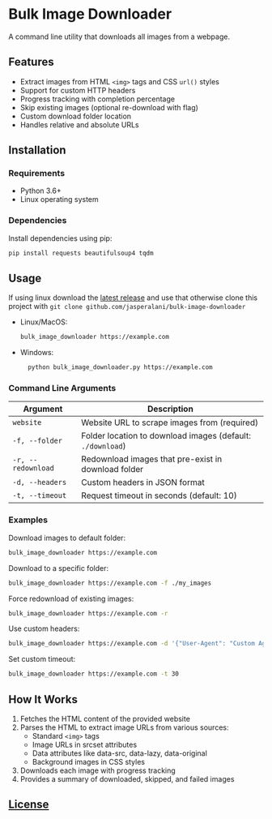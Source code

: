# Bulk Image Downloader

A command line utility that downloads all images from a webpage.

## Features

- Extract images from HTML `<img>` tags and CSS `url()` styles
- Support for custom HTTP headers
- Progress tracking with completion percentage
- Skip existing images (optional re-download with flag)
- Custom download folder location
- Handles relative and absolute URLs

## Installation

### Requirements

- Python 3.6+
- Linux operating system

### Dependencies

Install dependencies using pip:

```bash
pip install requests beautifulsoup4 tqdm
```

## Usage

If using linux download the [latest release](https://github.com/jasperalani/bulk-image-downloader/releases) and use that otherwise clone this project with `git clone github.com/jasperalani/bulk-image-downloader`
- Linux/MacOS:
    ```bash
    bulk_image_downloader https://example.com
    ```
- Windows:
  ```bash
    python bulk_image_downloader.py https://example.com
    ```

### Command Line Arguments

| Argument | Description |
|----------|-------------|
| `website` | Website URL to scrape images from (required) |
| `-f, --folder` | Folder location to download images (default: `./download`) |
| `-r, --redownload` | Redownload images that pre-exist in download folder |
| `-d, --headers` | Custom headers in JSON format |
| `-t, --timeout` | Request timeout in seconds (default: 10) |

### Examples

Download images to default folder:
```bash
bulk_image_downloader https://example.com
```

Download to a specific folder:
```bash
bulk_image_downloader https://example.com -f ./my_images
```

Force redownload of existing images:
```bash
bulk_image_downloader https://example.com -r
```

Use custom headers:
```bash
bulk_image_downloader https://example.com -d '{"User-Agent": "Custom Agent", "Referer": "https://example.com"}'
```

Set custom timeout:
```bash
bulk_image_downloader https://example.com -t 30
```

## How It Works

1. Fetches the HTML content of the provided website
2. Parses the HTML to extract image URLs from various sources:
   - Standard `<img>` tags
   - Image URLs in srcset attributes
   - Data attributes like data-src, data-lazy, data-original
   - Background images in CSS styles
3. Downloads each image with progress tracking
4. Provides a summary of downloaded, skipped, and failed images

## [License](https://github.com/jasperalani/bulk-image-downloader/blob/main/LICENSE)